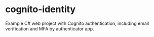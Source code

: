 # cognito-identity
Example C# web project with Cognito authentication, including email verification and MFA by authenticator app.
